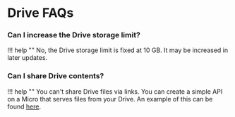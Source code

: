 # Drive FAQs

### Can I increase the Drive storage limit?
!!! help ""
    No, the Drive storage limit is fixed at 10 GB. It may be increased in later updates.

### Can I share Drive contents?
!!! help ""
    You can't share Drive files via links. You can create a simple API on a Micro that serves files from your Drive.
    An example of this can be found [here](/examples/fastapi-drive-cdn).
